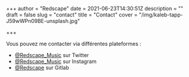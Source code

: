 +++
author = "Redscape"
date = 2021-06-23T14:30:51Z
description = ""
draft = false
slug = "contact"
title = "Contact"
cover = "/img/kaleb-tapp-J59wWPn09BE-unsplash.jpg"

+++


Vous pouvez me contacter via différentes plateformes :

* [@Redscape_Music](https://twitter.com/redscape_tech) sur Twitter
* [@Redscape_Music](https://www.instagram.com/redscape_music/) sur Instagram
* [@Redscape](https://gitlab.com/redscapedev) sur Gitlab